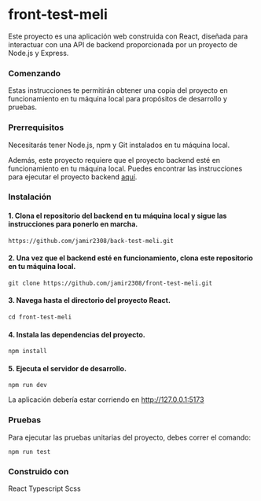 # front-test-meli

Este proyecto es una aplicación web construida con React, diseñada para interactuar con una API de backend proporcionada por un proyecto de Node.js y Express.

### Comenzando
Estas instrucciones te permitirán obtener una copia del proyecto en funcionamiento en tu máquina local para propósitos de desarrollo y pruebas.

### Prerrequisitos
Necesitarás tener Node.js, npm y Git instalados en tu máquina local.

Además, este proyecto requiere que el proyecto backend esté en funcionamiento en tu máquina local. Puedes encontrar las instrucciones para ejecutar el proyecto backend [aquí](https://github.com/jamir2308/back-test-meli).

### Instalación

#### 1. Clona el repositorio del backend en tu máquina local y sigue las instrucciones para ponerlo en marcha.

```https://github.com/jamir2308/back-test-meli.git```

#### 2. Una vez que el backend esté en funcionamiento, clona este repositorio en tu máquina local.

```git clone https://github.com/jamir2308/front-test-meli.git```

#### 3. Navega hasta el directorio del proyecto React.

```cd front-test-meli```

#### 4. Instala las dependencias del proyecto.

```npm install```

#### 5. Ejecuta el servidor de desarrollo.

```npm run dev```

La aplicación debería estar corriendo en http://127.0.0.1:5173


### Pruebas

Para ejecutar las pruebas unitarias del proyecto, debes correr el comando: 

```npm run test```

### Construido con
React
Typescript
Scss

